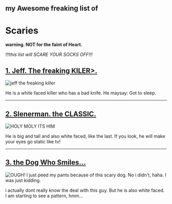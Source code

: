 ## my Awesome freaking list of
# Scaries

**warning. NOT for the faint of Heart.**  

*!!!this list will SCARE YOUR SOCKS OFF!!!*

## [1. Jeff. The freaking KILER>.](https://creepypastafiles.fandom.com/wiki/Jeff_the_Killer) 

![jeff the freaking killer](https://static.wikia.nocookie.net/creepypasta-files/images/5/56/JeffTheKiller%282%29.jpg/revision/latest?cb=20241128075405)  

He is a white faced killer who has a bad knife. He maysay: Got to sleep. 

---  

## [2. Slenerman. the CLASSIC.](https://www.ign.com/articles/2018/08/08/slender-man-explained-the-history-of-the-urban-legend)  

![HOLY MOLY ITS HIM](https://oyster.ignimgs.com/wordpress/stg.ign.com/2017/11/slender-bathouse.jpeg)

He is big and tall and also white faced, like the last. If you look, he will make your eyes go static like tv!  

---  

## [3. the Dog Who Smiles...](https://villains.fandom.com/wiki/Smile_Dog_(Creepypasta))

![OUGH! I just peed my pants because of this scary dog. No i didn't, haha. I was just kidding.](https://i.ytimg.com/vi/35cJcBdf3V0/maxresdefault.jpg)

i actually dont really know the deal with this guy. But he is also white faced. I am starting to see a pattern, hmm...
